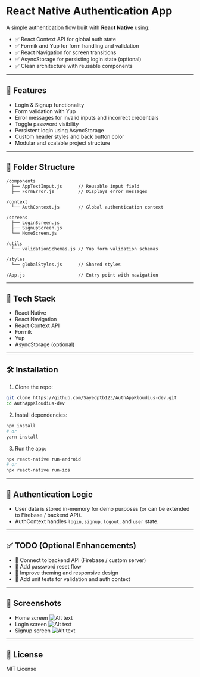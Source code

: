 
# React Native Authentication App

A simple authentication flow built with **React Native** using:

- ✅ React Context API for global auth state
- ✅ Formik and Yup for form handling and validation
- ✅ React Navigation for screen transitions
- ✅ AsyncStorage for persisting login state (optional)
- ✅ Clean architecture with reusable components

---

## 🚀 Features

- Login & Signup functionality
- Form validation with Yup
- Error messages for invalid inputs and incorrect credentials
- Toggle password visibility
- Persistent login using AsyncStorage
- Custom header styles and back button color
- Modular and scalable project structure

---

## 📁 Folder Structure

```
/components
  ├── AppTextInput.js      // Reusable input field
  ├── FormError.js         // Displays error messages

/context
  └── AuthContext.js       // Global authentication context

/screens
  ├── LoginScreen.js
  ├── SignupScreen.js
  └── HomeScreen.js

/utils
  └── validationSchemas.js // Yup form validation schemas

/styles
  └── globalStyles.js      // Shared styles

/App.js                    // Entry point with navigation
```

---

## 🧪 Tech Stack

- React Native
- React Navigation
- React Context API
- Formik
- Yup
- AsyncStorage (optional)

---

## 🛠️ Installation

1. Clone the repo:

```bash
git clone https://github.com/Sayedptb123/AuthAppKloudius-dev.git
cd AuthAppKloudius-dev
```

2. Install dependencies:

```bash
npm install
# or
yarn install
```

3. Run the app:

```bash
npx react-native run-android
# or
npx react-native run-ios
```

---

## 🔐 Authentication Logic

- User data is stored in-memory for demo purposes (or can be extended to Firebase / backend API).
- AuthContext handles `login`, `signup`, `logout`, and `user` state.

---

## ✅ TODO (Optional Enhancements)

- 🔄 Connect to backend API (Firebase / custom server)
- 🧠 Add password reset flow
- 🎨 Improve theming and responsive design
- 🧪 Add unit tests for validation and auth context

---

## 📸 Screenshots

> 
- Home screen
  ![Alt text](app-screens/home.jpg?raw=true "Home Screen")
- Login screen
  ![Alt text](app-screens/login.jpg?raw=true "Login Screen")
- Signup screen
  ![Alt text](app-screens/signup.jpg?raw=true "Signup Screen")

---

## 📄 License

MIT License
